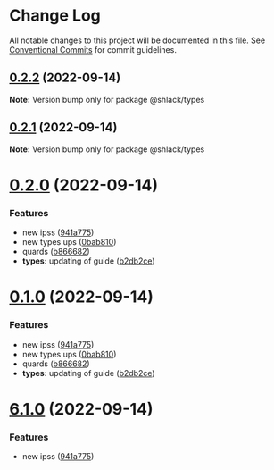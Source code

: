 # Change Log

All notable changes to this project will be documented in this file.
See [Conventional Commits](https://conventionalcommits.org) for commit guidelines.

## [0.2.2](https://github.com/koskedk/js-ts-monorepos/compare/v0.2.1...v0.2.2) (2022-09-14)

**Note:** Version bump only for package @shlack/types





## [0.2.1](https://github.com/koskedk/js-ts-monorepos/compare/v0.2.0...v0.2.1) (2022-09-14)

**Note:** Version bump only for package @shlack/types





# [0.2.0](https://github.com/koskedk/js-ts-monorepos/compare/v2.0.0...v0.2.0) (2022-09-14)


### Features

* new ipss ([941a775](https://github.com/koskedk/js-ts-monorepos/commit/941a775a650e4f05e5523926dec8a510327c85ae))
* new types ups ([0bab810](https://github.com/koskedk/js-ts-monorepos/commit/0bab810b2361d15853a06c66b724eab2a2fb5cc3))
* quards ([b866682](https://github.com/koskedk/js-ts-monorepos/commit/b866682c8b82cb3714fed57f569c996b76bfa204))
* **types:** updating of guide ([b2db2ce](https://github.com/koskedk/js-ts-monorepos/commit/b2db2ce21970a1f9527082d9c00e981903d09c8c))





# [0.1.0](https://github.com/koskedk/js-ts-monorepos/compare/v2.0.0...v0.1.0) (2022-09-14)


### Features

* new ipss ([941a775](https://github.com/koskedk/js-ts-monorepos/commit/941a775a650e4f05e5523926dec8a510327c85ae))
* new types ups ([0bab810](https://github.com/koskedk/js-ts-monorepos/commit/0bab810b2361d15853a06c66b724eab2a2fb5cc3))
* quards ([b866682](https://github.com/koskedk/js-ts-monorepos/commit/b866682c8b82cb3714fed57f569c996b76bfa204))
* **types:** updating of guide ([b2db2ce](https://github.com/koskedk/js-ts-monorepos/commit/b2db2ce21970a1f9527082d9c00e981903d09c8c))





# [6.1.0](https://github.com/koskedk/js-ts-monorepos/compare/@shlack/types@6.0.0...@shlack/types@6.1.0) (2022-09-14)


### Features

* new ipss ([941a775](https://github.com/koskedk/js-ts-monorepos/commit/941a775a650e4f05e5523926dec8a510327c85ae))
